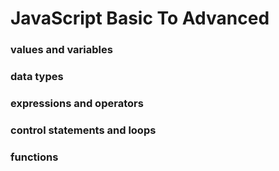 # JavaScript Basic To Advanced

### values and variables

### data types

### expressions and operators

### control statements and loops

### functions
